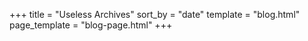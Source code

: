 +++
title = "Useless Archives"
sort_by = "date"
template = "blog.html"
page_template = "blog-page.html"
+++